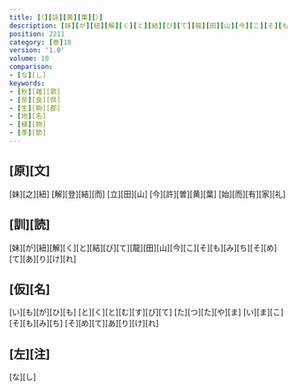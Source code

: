 ```yaml
---
title: [（][詠][黄][葉][）]
description: [妹][が][紐][解][く][と][結][び][て][龍][田][山][今][こ][そ][も][み][ち][そ][め][て][あ][り][け][れ]
position: 2211
category: [巻]10
version: '1.0'
volume: 10
comparison:
- [な][し]
keywords:
- [秋][雑][歌]
- [奈][良][県]
- [生][駒][郡]
- [地][名]
- [植][物]
- [季][節]
---
```


## [原][文]

[妹][之][紐] [解][登][結][而] [立][田][山] [今][許][曽][黄][葉] [始][而][有][家][礼]

## [訓][読]

[妹][が][紐][解][く][と][結][び][て][龍][田][山][今][こ][そ][も][み][ち][そ][め][て][あ][り][け][れ]

## [仮][名]

[い][も][が][ひ][も] [と][く][と][む][す][び][て] [た][つ][た][や][ま] [い][ま][こ][そ][も][み][ち] [そ][め][て][あ][り][け][れ]

## [左][注]

[な][し]
